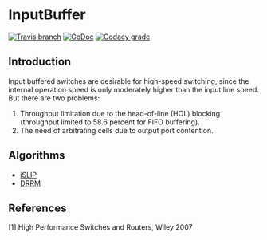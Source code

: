 # InputBuffer
[![Travis branch](https://img.shields.io/travis/1995parham/InputBuffer/master.svg?style=flat-square)](https://travis-ci.org/1995parham/InputBuffer)
[![GoDoc](https://godoc.org/github.com/1995parham/InputBuffer?status.svg)](http://godoc.org/github.com/1995parham/InputBuffer)
[![Codacy grade](https://img.shields.io/codacy/grade/269347155f17432c85b21871da4b6fa2.svg?style=flat-square)](https://www.codacy.com/app/1995parham/InputBuffer?utm_source=github.com&amp;utm_medium=referral&amp;utm_content=1995parham/InputBuffer&amp;utm_campaign=Badge_Grade)

## Introduction
Input buffered switches are desirable for high-speed switching, since the internal operation speed is only moderately
higher than the input line speed. But there are two problems:
1. Throughput limitation due to the head-of-line (HOL) blocking (throughput limited to 58.6 percent for FIFO buffering).
2. The need of arbitrating cells due to output port contention.

## Algorithms
- [iSLIP](algorithm/islip.go)
- [DRRM](algorithm/drrm.go)

## References
[1] High Performance Switches and Routers, Wiley 2007
